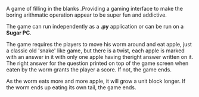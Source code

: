 A game of filling in the blanks .Providing a gaming interface to make the boring arithmatic operation appear to be super fun and addictive.

The game can run independently as a **.py** application or can be run on a **Sugar PC**.

The game requires the players to move his worm around and eat apple, just a classic old 'snake' like game, but there is a twist, each apple is marked with an answer in it with only one apple having theright answer written on it. The right answer for the question printed on top of the game screen when eaten by the worm grants the player a score. If not, the game ends.

As the worm eats more and more apple, it will grow a unit block longer. If the worm ends up eating its own tail, the game ends.


